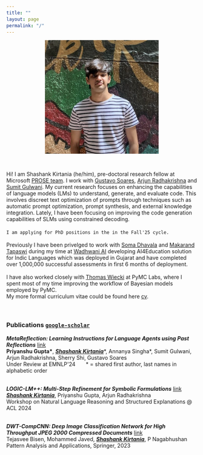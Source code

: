 ```yaml
---
title: ""
layout: page
permalink: "/"
---
```

<img src="blogs/images/me.png" alt="2023" width="300" height="300" style="display: block; margin: 0 auto">

        

Hi! I am Shashank Kirtania (he/him), pre-doctoral research fellow at Microsoft [PROSE team](https://www.microsoft.com/en-us/research/group/prose/). I work with [Gustavo Soares](https://www.microsoft.com/en-us/research/people/gsoares/), [Arjun Radhakrishna](https://www.microsoft.com/en-us/research/people/arradha/) and [Sumit Gulwani](https://www.microsoft.com/en-us/research/people/sumitg/). My current research focuses on enhancing the capabilities of language models (LMs) to understand, generate, and evaluate code. This involves discreet text optimization of prompts through techniques such as automatic prompt optimization, prompt synthesis, and external knowledge integration. Lately, I have been focusing on improving the code generation capabilities of SLMs using constrained decoding. <br><br>
`I am applying for PhD positions in the in the Fall'25 cycle.` <br><br>
Previously I have been privelged to work with [Soma Dhavala](https://scholar.google.com/citations?user=Rkh1zb8AAAAJ&hl=en) and [Makarand Tapaswi](https://makarandtapaswi.github.io/) during my time at [Wadhwani AI](https://www.wadhwaniai.org) developing AI4Education solution for Indic Languages which was deployed in Gujarat and have completed over 1,000,000 successful assessments in first 6 months of deployment.<br><br>
I have also worked closely with [Thomas Wiecki](https://twiecki.io/) at PyMC Labs, where I spent most of my time improving the workflow of Bayesian models employed by PyMC.
<br>
My more formal curriculum vitae could be found here [cv](https://docs.google.com/viewer?url=https://github.com/5hv5hvnk/5hv5hvnk.github.io/raw/master/Shashank_CV.pdf&embedded=true).
<br>
<br>
    
### Publications [`google-scholar`](https://scholar.google.com/citations?user=AT5hwWkAAAAJ&hl=en)

**_MetaReflection: Learning Instructions for Language Agents using Past Reflections_** [link](https://arxiv.org/abs/2405.13009)<br>
**Priyanshu Gupta\***, <ins>**_Shashank Kirtania_**</ins>\*, Annanya Singha\*, Sumit Gulwani, Arjun Radhakrishna, Sherry Shi, Gustavo Soares<br>
Under Review at EMNLP'24       <tab> * = shared first author, last names in alphabetic order<br><br>

**_LOGIC-LM++: Multi-Step Refinement for Symbolic Formulations_** [link](https://aclanthology.org/2024.nlrse-1.6/)<br>
<ins>**_Shashank Kirtania_**</ins>, Priyanshu Gupta, Arjun Radhakrishna<br>
Workshop on Natural Language Reasoning and Structured Explanations @ ACL 2024<br><br>

**_DWT-CompCNN: Deep Image Classification Network for High Throughput JPEG 2000 Compressed Documents_** [link](https://scholar.google.com/citations?view_op=view_citation&hl=en&user=AT5hwWkAAAAJ&citation_for_view=AT5hwWkAAAAJ:u5HHmVD_uO8C)<br>
Tejasvee Bisen, Mohammed Javed, <ins>**_Shashank Kirtania_**</ins>, P Nagabhushan<br>
Pattern Analysis and Applications, Springer, 2023
